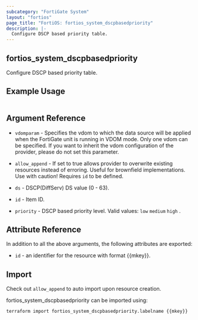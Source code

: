 ```yaml
---
subcategory: "FortiGate System"
layout: "fortios"
page_title: "FortiOS: fortios_system_dscpbasedpriority"
description: |-
  Configure DSCP based priority table.
---
```


## fortios_system_dscpbasedpriority
Configure DSCP based priority table.

## Example Usage

```hcl

```

## Argument Reference
* `vdomparam` - Specifies the vdom to which the data source will be applied when the FortiGate unit is running in VDOM mode. Only one vdom can be specified. If you want to inherit the vdom configuration of the provider, please do not set this parameter.
* `allow_append` - If set to true allows provider to overwrite existing resources instead of erroring. Useful for brownfield implementations. Use with caution! Requires `id` to be defined.

* `ds` - DSCP(DiffServ) DS value (0 - 63).
* `id` - Item ID.
* `priority` - DSCP based priority level. Valid values: `low` `medium` `high` .

## Attribute Reference

In addition to all the above arguments, the following attributes are exported:
* `id` - an identifier for the resource with format {{mkey}}.

## Import

Check out `allow_append` to auto import upon resource creation.

fortios_system_dscpbasedpriority can be imported using:
```sh
terraform import fortios_system_dscpbasedpriority.labelname {{mkey}}
```
